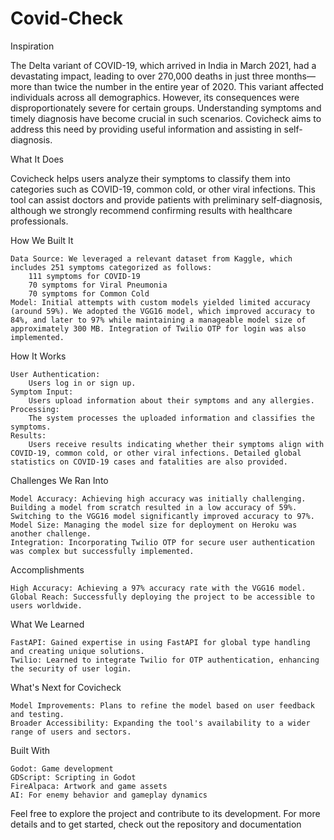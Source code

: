 # Covid-Check
Inspiration

The Delta variant of COVID-19, which arrived in India in March 2021, had a devastating impact, leading to over 270,000 deaths in just three months—more than twice the number in the entire year of 2020. This variant affected individuals across all demographics. However, its consequences were disproportionately severe for certain groups. Understanding symptoms and timely diagnosis have become crucial in such scenarios. Covicheck aims to address this need by providing useful information and assisting in self-diagnosis.

What It Does

Covicheck helps users analyze their symptoms to classify them into categories such as COVID-19, common cold, or other viral infections. This tool can assist doctors and provide patients with preliminary self-diagnosis, although we strongly recommend confirming results with healthcare professionals.

How We Built It

    Data Source: We leveraged a relevant dataset from Kaggle, which includes 251 symptoms categorized as follows:
        111 symptoms for COVID-19
        70 symptoms for Viral Pneumonia
        70 symptoms for Common Cold
    Model: Initial attempts with custom models yielded limited accuracy (around 59%). We adopted the VGG16 model, which improved accuracy to 84%, and later to 97% while maintaining a manageable model size of approximately 300 MB. Integration of Twilio OTP for login was also implemented.

How It Works

    User Authentication:
        Users log in or sign up.
    Symptom Input:
        Users upload information about their symptoms and any allergies.
    Processing:
        The system processes the uploaded information and classifies the symptoms.
    Results:
        Users receive results indicating whether their symptoms align with COVID-19, common cold, or other viral infections. Detailed global statistics on COVID-19 cases and fatalities are also provided.

Challenges We Ran Into

    Model Accuracy: Achieving high accuracy was initially challenging. Building a model from scratch resulted in a low accuracy of 59%. Switching to the VGG16 model significantly improved accuracy to 97%.
    Model Size: Managing the model size for deployment on Heroku was another challenge.
    Integration: Incorporating Twilio OTP for secure user authentication was complex but successfully implemented.

Accomplishments

    High Accuracy: Achieving a 97% accuracy rate with the VGG16 model.
    Global Reach: Successfully deploying the project to be accessible to users worldwide.

What We Learned

    FastAPI: Gained expertise in using FastAPI for global type handling and creating unique solutions.
    Twilio: Learned to integrate Twilio for OTP authentication, enhancing the security of user login.

What's Next for Covicheck

    Model Improvements: Plans to refine the model based on user feedback and testing.
    Broader Accessibility: Expanding the tool's availability to a wider range of users and sectors.

Built With

    Godot: Game development
    GDScript: Scripting in Godot
    FireAlpaca: Artwork and game assets
    AI: For enemy behavior and gameplay dynamics

Feel free to explore the project and contribute to its development. For more details and to get started, check out the repository and documentation
